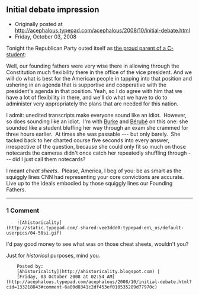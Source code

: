 ## Initial debate impression

 * Originally posted at http://acephalous.typepad.com/acephalous/2008/10/initial-debate.html
 * Friday, October 03, 2008



Tonight the Republican Party outed itself as [the proud parent of a C- student](http://www.cnn.com/2008/POLITICS/10/02/debate.transcript/):

Well, our founding fathers were very wise there in
allowing through the Constitution much flexibility there in the office
of the vice president. And we will do what is best for the American
people in tapping into that position and ushering in an agenda that is
supportive and cooperative with the president's agenda in that
position. Yeah, so I do agree with him that we have a lot of
flexibility in there, and we'll do what we have to do to administer
very appropriately the plans that are needed for this nation.

I admit: unedited transcripts make everyone sound like an idiot.  However, so does sounding like an idiot.  I'm with [Burke](http://weblogs.swarthmore.edu/burke/?p=649) and [Bérubé](http://www.michaelberube.com/index.php/weblog/so\_you\_palin\_mockers\_think\_youre\_so\_smart/)
on this one: she sounded like a student bluffing her way through an
exam she crammed for three hours earlier.  At times she was passable
--- but only barely.  She tacked back to her charted course five
seconds into every answer, irrespective of the question, because she
could only fit so much on those notecards the cameras didn't once catch
her repeatedly shuffling through --- did I just call them notecards?

I meant _cheat sheets_.  Please, America, I beg of you: be as
smart as the squiggly lines CNN had representing your core convictions
are accurate.  Live up to the ideals embodied by 
those squiggly lines
 our Founding Fathers.

		

* * *

### 1 Comment 

		

                
[]()

	

		![Ahistoricality](http://static.typepad.com/.shared:vee3ddd0:typepad:en\_us/default-userpics/04-50si.gif)
	

	

		

I'd pay good money to see what was on those cheat sheets, wouldn't you? 

Just for _historical_ purposes, mind you.

	

		Posted by:
		[Ahistoricality](http://ahistoricality.blogspot.com) |
		[Friday, 03 October 2008 at 02:54 AM](http://acephalous.typepad.com/acephalous/2008/10/initial-debate.html?cid=133218843#comment-6a00d8341c2df453ef010535289d77970c)

		

        